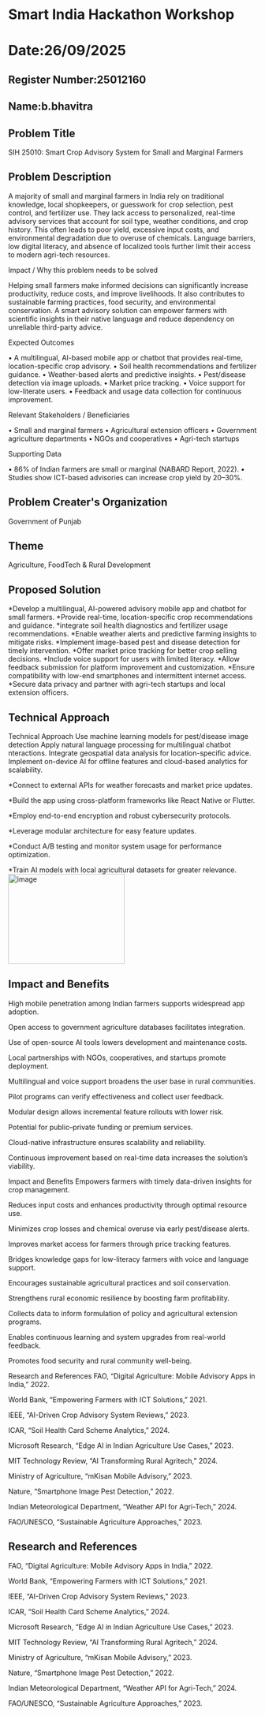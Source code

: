 # Smart India Hackathon Workshop
# Date:26/09/2025
## Register Number:25012160
## Name:b.bhavitra
## Problem Title
SIH 25010: Smart Crop Advisory System for Small and Marginal Farmers
## Problem Description
A majority of small and marginal farmers in India rely on traditional knowledge, local shopkeepers, or guesswork for crop selection, pest control, and fertilizer use. They lack access to personalized, real-time advisory services that account for soil type, weather conditions, and crop history. This often leads to poor yield, excessive input costs, and environmental degradation due to overuse of chemicals. Language barriers, low digital literacy, and absence of localized tools further limit their access to modern agri-tech resources.

Impact / Why this problem needs to be solved

Helping small farmers make informed decisions can significantly increase productivity, reduce costs, and improve livelihoods. It also contributes to sustainable farming practices, food security, and environmental conservation. A smart advisory solution can empower farmers with scientific insights in their native language and reduce dependency on unreliable third-party advice.

Expected Outcomes

• A multilingual, AI-based mobile app or chatbot that provides real-time, location-specific crop advisory.
• Soil health recommendations and fertilizer guidance.
• Weather-based alerts and predictive insights.
• Pest/disease detection via image uploads.
• Market price tracking.
• Voice support for low-literate users.
• Feedback and usage data collection for continuous improvement.

Relevant Stakeholders / Beneficiaries

• Small and marginal farmers
• Agricultural extension officers
• Government agriculture departments
• NGOs and cooperatives
• Agri-tech startups

Supporting Data

• 86% of Indian farmers are small or marginal (NABARD Report, 2022).
• Studies show ICT-based advisories can increase crop yield by 20–30%.

## Problem Creater's Organization
Government of Punjab

## Theme
Agriculture, FoodTech & Rural Development

## Proposed Solution
*Develop a multilingual, AI-powered advisory mobile app and chatbot for small farmers.
*Provide real-time, location-specific crop recommendations and guidance.
*integrate soil health diagnostics and fertilizer usage recommendations.
*Enable weather alerts and predictive farming insights to mitigate risks.
*Implement image-based pest and disease detection for timely intervention.
*Offer market price tracking for better crop selling decisions.
*Include voice support for users with limited literacy.
*Allow feedback submission for platform improvement and customization.
*Ensure compatibility with low-end smartphones and intermittent internet access.
*Secure data privacy and partner with agri-tech startups and local extension officers.


## Technical Approach
Technical Approach
Use machine learning models for pest/disease image detection
Apply natural language processing for multilingual chatbot nteractions.
Integrate geospatial data analysis for location-specific advice.
Implement on-device AI for offline features and cloud-based analytics for scalability.

*Connect to external APIs for weather forecasts and market price updates.

*Build the app using cross-platform frameworks like React Native or Flutter.

*Employ end-to-end encryption and robust cybersecurity protocols.

*Leverage modular architecture for easy feature updates.

*Conduct A/B testing and monitor system usage for performance optimization.

*Train AI models with local agricultural datasets for greater relevance.
<img width="236" height="182" alt="image" src="https://github.com/user-attachments/assets/28367e67-3fef-4367-a2fd-21f0ff5447e7" />

## Impact and Benefits
High mobile penetration among Indian farmers supports widespread app adoption.

Open access to government agriculture databases facilitates integration.

Use of open-source AI tools lowers development and maintenance costs.

Local partnerships with NGOs, cooperatives, and startups promote deployment.

Multilingual and voice support broadens the user base in rural communities.

Pilot programs can verify effectiveness and collect user feedback.

Modular design allows incremental feature rollouts with lower risk.

Potential for public–private funding or premium services.

Cloud-native infrastructure ensures scalability and reliability.

Continuous improvement based on real-time data increases the solution’s viability.

Impact and Benefits
Empowers farmers with timely data-driven insights for crop management.

Reduces input costs and enhances productivity through optimal resource use.

Minimizes crop losses and chemical overuse via early pest/disease alerts.

Improves market access for farmers through price tracking features.

Bridges knowledge gaps for low-literacy farmers with voice and language support.

Encourages sustainable agricultural practices and soil conservation.

Strengthens rural economic resilience by boosting farm profitability.

Collects data to inform formulation of policy and agricultural extension programs.

Enables continuous learning and system upgrades from real-world feedback.

Promotes food security and rural community well-being.

Research and References
FAO, “Digital Agriculture: Mobile Advisory Apps in India,” 2022.

World Bank, “Empowering Farmers with ICT Solutions,” 2021.

IEEE, “AI-Driven Crop Advisory System Reviews,” 2023.

ICAR, “Soil Health Card Scheme Analytics,” 2024.

Microsoft Research, “Edge AI in Indian Agriculture Use Cases,” 2023.

MIT Technology Review, “AI Transforming Rural Agritech,” 2024.

Ministry of Agriculture, “mKisan Mobile Advisory,” 2023.

Nature, “Smartphone Image Pest Detection,” 2022.

Indian Meteorological Department, “Weather API for Agri-Tech,” 2024.

FAO/UNESCO, “Sustainable Agriculture Approaches,” 2023.



## Research and References
FAO, “Digital Agriculture: Mobile Advisory Apps in India,” 2022.

World Bank, “Empowering Farmers with ICT Solutions,” 2021.

IEEE, “AI-Driven Crop Advisory System Reviews,” 2023.

ICAR, “Soil Health Card Scheme Analytics,” 2024.

Microsoft Research, “Edge AI in Indian Agriculture Use Cases,” 2023.

MIT Technology Review, “AI Transforming Rural Agritech,” 2024.

Ministry of Agriculture, “mKisan Mobile Advisory,” 2023.

Nature, “Smartphone Image Pest Detection,” 2022.

Indian Meteorological Department, “Weather API for Agri-Tech,” 2024.

FAO/UNESCO, “Sustainable Agriculture Approaches,” 2023.



